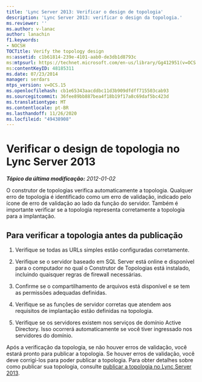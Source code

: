 ```yaml
---
title: 'Lync Server 2013: Verificar o design de topologia'
description: 'Lync Server 2013: verificar o design da topologia.'
ms.reviewer: ''
ms.author: v-lanac
author: lanachin
f1.keywords:
- NOCSH
TOCTitle: Verify the topology design
ms:assetid: c1b61814-239e-4101-aab0-de3db1d8793c
ms:mtpsurl: https://technet.microsoft.com/en-us/library/Gg412951(v=OCS.15)
ms:contentKeyID: 48185311
ms.date: 07/23/2014
manager: serdars
mtps_version: v=OCS.15
ms.openlocfilehash: cb1e65343aacddbc11d3b909dfdff715503cab93
ms.sourcegitcommit: 36fee89bb887bea4f18b19f17a8c69daf5bc423d
ms.translationtype: MT
ms.contentlocale: pt-BR
ms.lasthandoff: 11/26/2020
ms.locfileid: "49438908"
---
```

# <a name="verify-the-topology-design-in-lync-server-2013"></a>Verificar o design de topologia no Lync Server 2013

<div data-xmlns="http://www.w3.org/1999/xhtml">

<div class="topic" data-xmlns="http://www.w3.org/1999/xhtml" data-msxsl="urn:schemas-microsoft-com:xslt" data-cs="https://msdn.microsoft.com/">

<div data-asp="https://msdn2.microsoft.com/asp">



</div>

<div id="mainSection">

<div id="mainBody">

<span> </span>

_**Tópico da última modificação:** 2012-01-02_

O construtor de topologias verifica automaticamente a topologia. Qualquer erro de topologia é identificado como um erro de validação, indicado pelo ícone de erro de validação ao lado da função do servidor. Também é importante verificar se a topologia representa corretamente a topologia para a implantação.

<div>

## <a name="to-verify-the-topology-prior-to-publication"></a>Para verificar a topologia antes da publicação

1.  Verifique se todas as URLs simples estão configuradas corretamente.

2.  Verifique se o servidor baseado em SQL Server está online e disponível para o computador no qual o Construtor de Topologias está instalado, incluindo quaisquer regras de firewall necessárias.

3.  Confirme se o compartilhamento de arquivos está disponível e se tem as permissões adequadas definidas.

4.  Verifique se as funções de servidor corretas que atendem aos requisitos de implantação estão definidas na topologia.

5.  Verifique se os servidores existem nos serviços de domínio Active Directory. Isso ocorrerá automaticamente se você tiver ingressado nos servidores do domínio.

Após a verificação da topologia, se não houver erros de validação, você estará pronto para publicar a topologia. Se houver erros de validação, você deve corrigi-los para poder publicar a topologia. Para obter detalhes sobre como publicar sua topologia, consulte [publicar a topologia no Lync Server 2013](lync-server-2013-publish-the-topology.md).

</div>

</div>

<span> </span>

</div>

</div>

</div>

